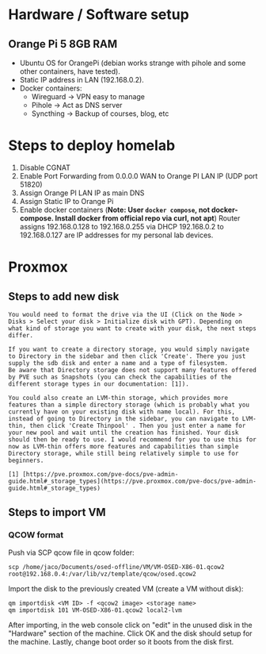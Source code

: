 # Hardware / Software setup
## Orange Pi 5 8GB RAM
- Ubuntu OS for OrangePi (debian works strange with pihole and some other containers, have tested).
- Static IP address in LAN (192.168.0.2).
- Docker containers:
	- Wireguard -> VPN easy to manage
	- Pihole -> Act as DNS server
	- Syncthing -> Backup of courses, blog, etc
# Steps to deploy homelab
1. Disable CGNAT
2. Enable Port Forwarding from 0.0.0.0 WAN to Orange PI LAN IP (UDP port 51820)
3. Assign Orange PI LAN IP as main DNS
4. Assign Static IP to Orange Pi
5. Enable docker containers (**Note: User `docker compose`, not docker-compose. Install docker from official repo via curl, not apt**)
Router assigns 192.168.0.128 to 192.168.0.255 via DHCP
192.168.0.2 to 192.168.0.127 are IP addresses for my personal lab devices.
# Proxmox 

## Steps to add new disk
```
You would need to format the drive via the UI (Click on the Node > Disks > Select your disk > Initialize disk with GPT). Depending on what kind of storage you want to create with your disk, the next steps differ.  
  
If you want to create a directory storage, you would simply navigate to Directory in the sidebar and then click 'Create'. There you just supply the sdb disk and enter a name and a type of filesystem.  
Be aware that Directory storage does not support many features offered by PVE such as Snapshots (you can check the capabilities of the different storage types in our documentation: [1]).  
  
You could also create an LVM-thin storage, which provides more features than a simple directory storage (which is probably what you currently have on your existing disk with name local). For this, instead of going to Directory in the sidebar, you can navigate to LVM-thin, then click 'Create Thinpool' . Then you just enter a name for your new pool and wait until the creation has finished. Your disk should then be ready to use. I would recommend for you to use this for now as LVM-thin offers more features and capabilities than simple Directory storage, while still being relatively simple to use for beginners.  
  
[1] [https://pve.proxmox.com/pve-docs/pve-admin-guide.html#_storage_types](https://pve.proxmox.com/pve-docs/pve-admin-guide.html#_storage_types)
```

## Steps to import VM
### QCOW format
Push via SCP qcow file in qcow folder:
```
scp /home/jaco/Documents/osed-offline/VM/VM-OSED-X86-01.qcow2 root@192.168.0.4:/var/lib/vz/template/qcow/osed.qcow2
```
Import the disk to the previously created VM (create a VM without disk):
```
qm importdisk <VM ID> -f <qcow2 image> <storage name>
qm importdisk 101 VM-OSED-X86-01.qcow2 local2-lvm
```

After importing, in the web console click on "edit" in the unused disk in the "Hardware" section of the machine. 
Click OK and the disk should setup for the machine.
Lastly, change boot order so it boots from the disk first.
